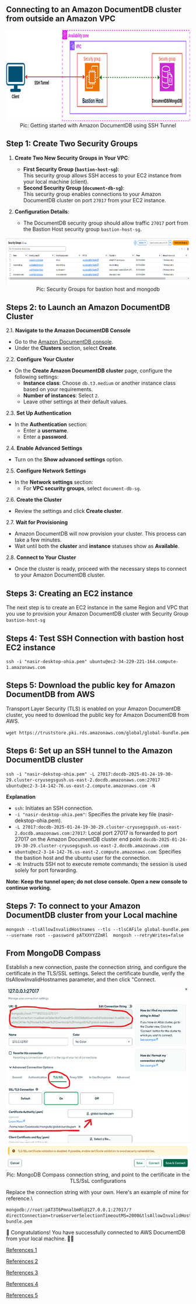 
<h2>Connecting to an Amazon DocumentDB cluster from outside an Amazon VPC</h2>


<p align="center">
  <img src="./ref-image/documentdb-local-connection.png" alt="Getting started with Amazon DocumentDB using SSH Tunnel" title="Getting started with Amazon DocumentDB using SSH Tunnel" height="250" width="800"/>
  <br/>
  Pic: Getting started with Amazon DocumentDB using SSH Tunnel
</p>

## Step 1: Create Two Security Groups

1. **Create Two New Security Groups in Your VPC**:
   - **First Security Group (`bastion-host-sg`)**:  
     This security group allows SSH access to your EC2 instance from your local machine (client).
   - **Second Security Group (`document-db-sg`)**:  
     This security group enables connections to your Amazon DocumentDB cluster on port `27017` from your EC2 instance.

2. **Configuration Details**:
   - The DocumentDB security group should allow traffic `27017` port from the Bastion Host security group `bastion-host-sg`.

<p align="center">
  <img src="./ref-image/mongodb-sg.png" alt="Security Groups for bastion host and mongodb" title="Security Groups for bastion host and mongodb" height="130" width="800"/>
 <br/>
  Pic: Security Groups for bastion host and mongodb

## Steps 2: to Launch an Amazon DocumentDB Cluster

2.1. **Navigate to the Amazon DocumentDB Console**  
   - Go to the [Amazon DocumentDB console](https://console.aws.amazon.com/docdb/).  
   - Under the **Clusters** section, select **Create**.

2.2. **Configure Your Cluster**  
   - On the **Create Amazon DocumentDB cluster** page, configure the following settings:
     - **Instance class**: Choose `db.t3.medium` or another instance class based on your requirements.
     - **Number of instances**: Select `2`.
     - Leave other settings at their default values.

2.3. **Set Up Authentication**  
   - In the **Authentication** section:
     - Enter a **username**.
     - Enter a **password**.

2.4. **Enable Advanced Settings**  
   - Turn on the **Show advanced settings** option.

2.5. **Configure Network Settings**  
   - In the **Network settings** section:
     - For **VPC security groups**, select `document-db-sg`.

2.6. **Create the Cluster**  
   - Review the settings and click **Create cluster**.

2.7. **Wait for Provisioning**  
   - Amazon DocumentDB will now provision your cluster. This process can take a few minutes.  
   - Wait until both the **cluster** and **instance** statuses show as **Available**.

2.8. **Connect to Your Cluster**  
   - Once the cluster is ready, proceed with the necessary steps to connect to your Amazon DocumentDB cluster.



## Steps 3: Creating an EC2 instance
The next step is to create an EC2 instance in the same Region and VPC that you use to provision your Amazon DocumentDB cluster with Security Group `bastion-host-sg`



## Steps 4: Test SSH Connection with bastion host EC2 instance

```
ssh -i "nasir-desktop-ohia.pem" ubuntu@ec2-34-229-221-164.compute-1.amazonaws.com
```

## Steps 5: Download the public key for Amazon DocumentDB from AWS

Transport Layer Security (TLS) is enabled on your Amazon DocumentDB cluster, you need to download the public key for Amazon DocumentDB from AWS.

`wget https://truststore.pki.rds.amazonaws.com/global/global-bundle.pem`


## Steps 6: Set up an SSH tunnel to the Amazon DocumentDB cluster

```
ssh -i "nasir-dekstop-ohia.pem" -L 27017:docdb-2025-01-24-19-30-29.cluster-cryusegsgush.us-east-2.docdb.amazonaws.com:27017 ubuntu@ec2-3-14-142-76.us-east-2.compute.amazonaws.com -N
```

**Explanation**

- `ssh`: Initiates an SSH connection.
- `-i "nasir-desktop-ohia.pem"`: Specifies the private key file (nasir-dekstop-ohia.pem).
- `-L 27017:docdb-2025-01-24-19-30-29.cluster-cryusegsgush.us-east-2.docdb.amazonaws.com:27017`: Local port 27017 is forwarded to port 27017 on the Amazon DocumentDB cluster end point `docdb-2025-01-24-19-30-29.cluster-cryusegsgush.us-east-2.docdb.amazonaws.com`
- `ubuntu@ec2-3-14-142-76.us-east-2.compute.amazonaws.com`: Specifies the bastion host and the ubuntu user for the connection.
- `-N`: Instructs SSH not to execute remote commands; the session is used solely for port forwarding.

**Note: Keep the tunnel open; do not close console. Open a new console to continue working.**

## Steps 7: To connect to your Amazon DocumentDB cluster from your Local machine

```
mongosh --tlsAllowInvalidHostnames --tls --tlsCAFile global-bundle.pem --username root --password pATXXYYZZmRl  mongosh --retryWrites=false
```


## From MongoDB Compass

Establish a new connection, paste the connection string, and configure the certificate in the TLS/SSL settings. Select the certificate bundle, verify the tlsAllowInvalidHostnames parameter, and then click "Connect.

<p align="center">
  <img src="./ref-image/mongodb-compass-tls.png" alt="MongoDB Compass connection string, and point to the certificate in the TLS/SsL configurations" title="MongoDB Compass connection string, and point to the certificate in the TLS/SsL configurations" height="500" width="800"/>
  <br/>
  Pic: MongoDB Compass connection string, and point to the certificate in the TLS/SsL configurations
</p>

Replace the connection string with your own. Here's an example of mine for reference.\
```
mongodb://root:pAT3T6PmnalbmRl@127.0.0.1:27017/?directConnection=true&serverSelectionTimeoutMS=2000&tlsAllowInvalidHostnames=true&tls=true&tlsCAFile=global-bundle.pem
```


🎉 Congratulations! You have successfully connected to AWS DocumentDB from your local machine. 🚀🎊


[References 1](https://aws.amazon.com/blogs/database/part-3-getting-started-with-amazon-documentdb-using-robo-3t/)

[References 2](https://aws.amazon.com/blogs/database/part-1-getting-started-with-amazon-documentdb-using-amazon-ec2/)

[References 3](https://docs.aws.amazon.com/documentdb/latest/developerguide/connect-from-outside-a-vpc.html)

[References 4](https://levelup.gitconnected.com/spring-boot-with-amazon-documentdb-2623d7b6cf43)

[References 5](https://www.youtube.com/watch?v=a224dfdfwgc)

